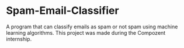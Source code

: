 # Spam-Email-Classifier
A program that can classify emails as spam or not spam using machine learning algorithms.
This project was made during the Compozent internship.

#
